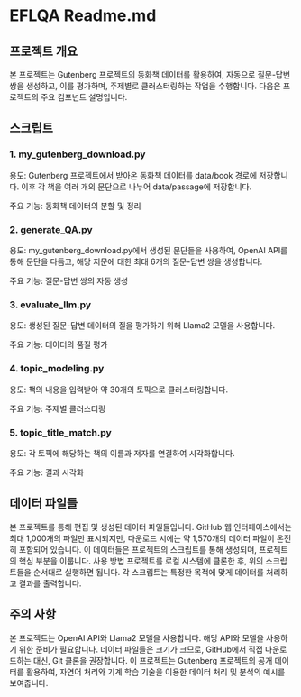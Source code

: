 EFLQA Readme.md
===============
프로젝트 개요
-------------
본 프로젝트는 Gutenberg 프로젝트의 동화책 데이터를 활용하여, 자동으로 질문-답변 쌍을 생성하고, 이를 평가하며, 주제별로 클러스터링하는 작업을 수행합니다. 다음은 프로젝트의 주요 컴포넌트 설명입니다.

스크립트
-------------
### 1. my_gutenberg_download.py

용도: Gutenberg 프로젝트에서 받아온 동화책 데이터를 data/book 경로에 저장합니다. 이후 각 책을 여러 개의 문단으로 나누어 data/passage에 저장합니다.

주요 기능: 동화책 데이터의 분할 및 정리
### 2. generate_QA.py

용도: my_gutenberg_download.py에서 생성된 문단들을 사용하여, OpenAI API를 통해 문단을 다듬고, 해당 지문에 대한 최대 6개의 질문-답변 쌍을 생성합니다.

주요 기능: 질문-답변 쌍의 자동 생성
### 3. evaluate_llm.py

용도: 생성된 질문-답변 데이터의 질을 평가하기 위해 Llama2 모델을 사용합니다.

주요 기능: 데이터의 품질 평가
### 4. topic_modeling.py

용도: 책의 내용을 입력받아 약 30개의 토픽으로 클러스터링합니다.

주요 기능: 주제별 클러스터링
### 5. topic_title_match.py

용도: 각 토픽에 해당하는 책의 이름과 저자를 연결하여 시각화합니다.

주요 기능: 결과 시각화

데이터 파일들
-------------
본 프로젝트를 통해 편집 및 생성된 데이터 파일들입니다. GitHub 웹 인터페이스에서는 최대 1,000개의 파일만 표시되지만, 다운로드 시에는 약 1,570개의 데이터 파일이 온전히 포함되어 있습니다. 이 데이터들은 프로젝트의 스크립트를 통해 생성되며, 프로젝트의 핵심 부분을 이룹니다.
사용 방법
프로젝트를 로컬 시스템에 클론한 후, 위의 스크립트들을 순서대로 실행하면 됩니다. 각 스크립트는 특정한 목적에 맞게 데이터를 처리하고 결과를 출력합니다.

주의 사항
-------------
본 프로젝트는 OpenAI API와 Llama2 모델을 사용합니다. 해당 API와 모델을 사용하기 위한 준비가 필요합니다.
데이터 파일들은 크기가 크므로, GitHub에서 직접 다운로드하는 대신, Git 클론을 권장합니다.
이 프로젝트는 Gutenberg 프로젝트의 공개 데이터를 활용하여, 자연어 처리와 기계 학습 기술을 이용한 데이터 처리 및 분석의 예시를 보여줍니다.

